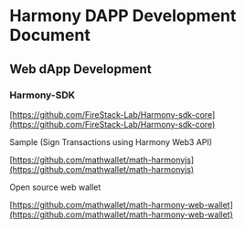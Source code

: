# Harmony DAPP Development Document

## Web dApp Development

### Harmony-SDK

[https://github.com/FireStack-Lab/Harmony-sdk-core](https://github.com/FireStack-Lab/Harmony-sdk-core)

Sample (Sign Transactions using Harmony Web3 API)

[https://github.com/mathwallet/math-harmonyjs](https://github.com/mathwallet/math-harmonyjs)

Open source web wallet

[https://github.com/mathwallet/math-harmony-web-wallet](https://github.com/mathwallet/math-harmony-web-wallet)
